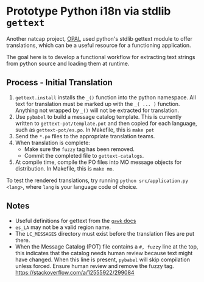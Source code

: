 # Prototype Python i18n via stdlib `gettext`

Another natcap project, [OPAL](https://github.com/natcap/opal) used python's
stdlib gettext module to offer translations, which can be a useful resource for
a functioning application.

The goal here is to develop a functional workflow for extracting text strings
from python source and loading them at runtime.

## Process - Initial Translation

1. `gettext.install` installs the `_()` function into the python namespace.
   All text for translation must be marked up with the `_( ... )` function.
   Anything not wrapped by `_()` will not be extracted for translation.
2. Use `pybabel` to build a message catalog template.  This is currently
   written to `gettext-pot/template.pot` and then copied for each language,
   such as `gettext-pot/es.po`.  In Makefile, this is `make pot`
3. Send the `*.po` files to the appropriate translation teams.
4. When translation is complete:
   * Make sure the `fuzzy` tag has been removed.
   * Commit the completed file to `gettext-catalogs`.
5. At compile time, compile the PO files into MO message objects for
   distribution.  In Makefile, this is `make mo`.

To test the rendered translations, try running `python src/application.py
<lang>`, where `lang` is your language code of choice.

## Notes

* Useful definitions for gettext from the [`gawk`
docs](https://www.gnu.org/software/gawk/manual/html_node/Explaining-gettext.html)
* `es_LA` may not be a valid region name.
* The `LC_MESSAGES` directory must exist before the translation files are put
  there.
* When the Message Catalog (POT) file contains a `#, fuzzy` line at the top,
  this indicates that the catalog needs human review because text might have
  changed.  When this line is present, `pybabel` will skip compilation unless
  forced.  Ensure human review and remove the fuzzy tag.
  https://stackoverflow.com/a/12555922/299084

